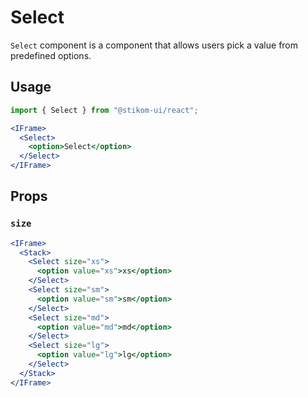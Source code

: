 # Select

`Select` component is a component that allows users pick a value from predefined options.

## Usage

```js
import { Select } from "@stikom-ui/react";
```

```jsx live
<IFrame>
  <Select>
    <option>Select</option>
  </Select>
</IFrame>
```

## Props

### `size`

```jsx live
<IFrame>
  <Stack>
    <Select size="xs">
      <option value="xs">xs</option>
    </Select>
    <Select size="sm">
      <option value="sm">sm</option>
    </Select>
    <Select size="md">
      <option value="md">md</option>
    </Select>
    <Select size="lg">
      <option value="lg">lg</option>
    </Select>
  </Stack>
</IFrame>
```
